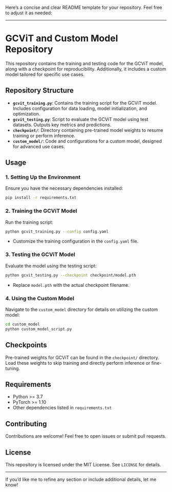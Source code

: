 Here’s a concise and clear README template for your repository. Feel free to adjust it as needed:

---

# GCViT and Custom Model Repository

This repository contains the training and testing code for the GCViT model, along with a checkpoint for reproducibility. Additionally, it includes a custom model tailored for specific use cases.

## Repository Structure

- **`gcvit_training.py`**: Contains the training script for the GCViT model. Includes configuration for data loading, model initialization, and optimization.
- **`gcvit_testing.py`**: Script to evaluate the GCViT model using test datasets. Outputs key metrics and predictions.
- **`checkpoint/`**: Directory containing pre-trained model weights to resume training or perform inference.
- **`custom_model/`**: Code and configurations for a custom model, designed for advanced use cases.

## Usage

### 1. Setting Up the Environment
Ensure you have the necessary dependencies installed:
```bash
pip install -r requirements.txt
```

### 2. Training the GCViT Model
Run the training script:
```bash
python gcvit_training.py --config config.yaml
```
- Customize the training configuration in the `config.yaml` file.

### 3. Testing the GCViT Model
Evaluate the model using the testing script:
```bash
python gcvit_testing.py --checkpoint checkpoint/model.pth
```
- Replace `model.pth` with the actual checkpoint filename.

### 4. Using the Custom Model
Navigate to the `custom_model` directory for details on utilizing the custom model:
```bash
cd custom_model
python custom_model_script.py
```

## Checkpoints
Pre-trained weights for GCViT can be found in the `checkpoint/` directory. Load these weights to skip training and directly perform inference or fine-tuning.

## Requirements
- Python >= 3.7
- PyTorch >= 1.10
- Other dependencies listed in `requirements.txt`

## Contributing
Contributions are welcome! Feel free to open issues or submit pull requests.

## License
This repository is licensed under the MIT License. See `LICENSE` for details.

---

If you’d like me to refine any section or include additional details, let me know!
